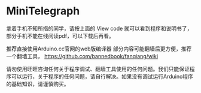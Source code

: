 # MiniTelegraph
拿着手机不知所措的同学，请按上面的 View code 就可以看到程序和说明书了，部分手机不能在线阅读pdf，可以下载后再看。

推荐直接使用Arduino.cc官网的web版编译器 
部分内容可能翻墙后更方便，推荐一个翻墙工具， https://github.com/bannedbook/fanqiang/wiki

请勿使用旺旺咨询任何关于程序调试、翻墙工具使用的任何问题。我们只能保证程序可以运行，关于程序的任何问题，请自行解决。如果没有调试运行Arduino程序的基础知识，请谨慎购买。

